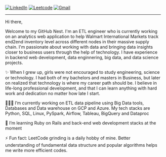    
  <a href="https://www.linkedin.com/in/anhhchu/" target="_blank"><img alt="LinkedIn" src="https://img.shields.io/badge/LinkedIn-0077B5?style=for-the-badge&logo=linkedin&logoColor=white"></a>
  <a href="https://leetcode.com/jasminmay/" target="_blank"><img alt="Leetcode" src="https://img.shields.io/badge/-LeetCode-FFA116?style=for-the-badge&logo=LeetCode&logoColor=black"></a>
  <a href="mailto:anhhchu12@gmail.com" target="_blank"><img alt="Gmail" src="https://img.shields.io/badge/Gmail-D14836?style=for-the-badge&logo=gmail&logoColor=white"></a>

<!--   <details>
  <summary>View my GitHub Activity & Stats</summary>

  | | |
|:-------------------------:|:-------------------------:|
|<img width="1604" src="./metrics.svg">  |  <img width="1604" src="./metrics.two.svg">|
  
  </details>
</div> -->


<!-- ~~~~~~~~ OLD Content ~~~~~~~~~~~ -->
<!-- <a href="#"><img width="100%" height="auto" src="https://i.imgur.com/iXuL1HG.png" height="175px"/></a>
<h1 align="center">Hi there! <img src="https://raw.githubusercontent.com/MartinHeinz/MartinHeinz/master/wave.gif" width="30px"> I'm Anh</h1>
<h3 align="center">ETL Engineer | Software Engineer | API | Backend | Data </h3> -->


---
Hi there,

Welcome to my GitHub Nest. I'm an ETL engineer who is currently working on an analytics web application to help Walmart International Markets track end2end inventory level across different nodes in their massive supply chain. I'm passionate about working with data and bringing data insights closer to business users through the help of technology.  I have experience in backend web development, data enginnering, big data, and data science projects. 

✨ When I grew up, girls were not encouraged to study engineering, science or technology. I had both of my bachelors and masters in Business, but later on realized that technology is where my career path should be. I believe in life-long professional development, and that I can learn anything with hard work and dedication no matter how late I start.

👩🏻‍💻 I’m currently working on ETL data pipeline using Big Data tools, Databases and Data warehouse on GCP and Azure. My tech stacks are Python, SQL, Linux, PySpark, Airflow, Tableau, BigQuery and Dataproc

🌱 I’m learning Ruby on Rails and back-end web development stacks at the moment

⚡ Fun fact: LeetCode grinding is a daily hobby of mine. Better understanding of fundamental data structure and popular algorithms helps me write more efficient codes. 
